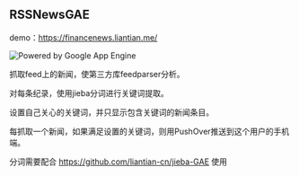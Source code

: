 ## RSSNewsGAE

demo：https://financenews.liantian.me/

![Powered by Google App Engine](https://cloud.google.com/appengine/images/appengine-silver-120x30.gif)

抓取feed上的新闻，使第三方库feedparser分析。

对每条纪录，使用jieba分词进行关键词提取。

设置自己关心的关键词，并只显示包含关键词的新闻条目。

每抓取一个新闻，如果满足设置的关键词，则用PushOver推送到这个用户的手机端。

分词需要配合 https://github.com/liantian-cn/jieba-GAE 使用
